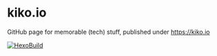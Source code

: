 # kiko.io

GitHub page for memorable (tech) stuff, published under https://kiko.io

[![HexoBuild](https://github.com/kristofzerbe/kiko.io/actions/workflows/hexo-build.yml/badge.svg)](https://github.com/kristofzerbe/kiko.io/actions/workflows/hexo-build.yml)

